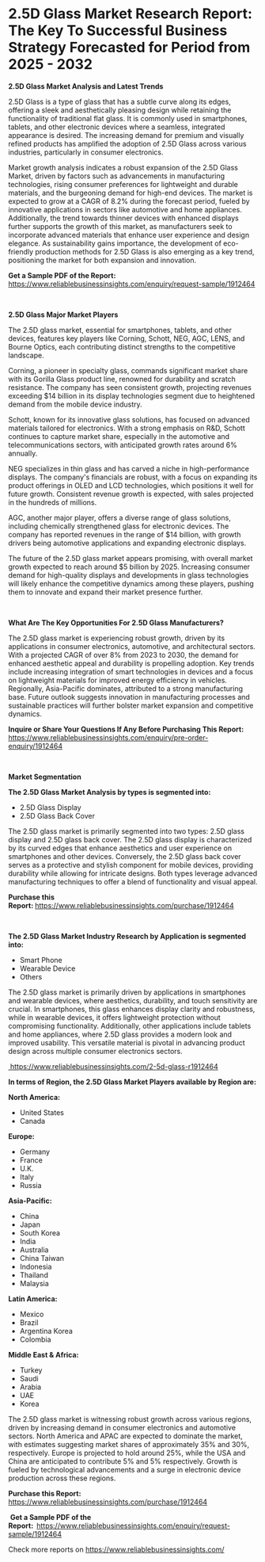 <p><h1>2.5D Glass Market Research Report: The Key To Successful Business Strategy Forecasted for Period from 2025 - 2032</h1></p><p><strong>2.5D Glass Market Analysis and Latest Trends</strong></p>
<p><p>2.5D Glass is a type of glass that has a subtle curve along its edges, offering a sleek and aesthetically pleasing design while retaining the functionality of traditional flat glass. It is commonly used in smartphones, tablets, and other electronic devices where a seamless, integrated appearance is desired. The increasing demand for premium and visually refined products has amplified the adoption of 2.5D Glass across various industries, particularly in consumer electronics.</p><p>Market growth analysis indicates a robust expansion of the 2.5D Glass Market, driven by factors such as advancements in manufacturing technologies, rising consumer preferences for lightweight and durable materials, and the burgeoning demand for high-end devices. The market is expected to grow at a CAGR of 8.2% during the forecast period, fueled by innovative applications in sectors like automotive and home appliances. Additionally, the trend towards thinner devices with enhanced displays further supports the growth of this market, as manufacturers seek to incorporate advanced materials that enhance user experience and design elegance. As sustainability gains importance, the development of eco-friendly production methods for 2.5D Glass is also emerging as a key trend, positioning the market for both expansion and innovation.</p></p>
<p><strong>Get a Sample PDF of the Report:&nbsp;</strong> <a href="https://www.reliablebusinessinsights.com/enquiry/request-sample/1912464?utm_campaign=2940&utm_medium=2&utm_source=Github&utm_content=ia&utm_term=03042025&utm_id=25d-glass">https://www.reliablebusinessinsights.com/enquiry/request-sample/1912464</a></p>
<p>&nbsp;</p>
<p><strong>2.5D Glass Major Market Players</strong></p>
<p><p>The 2.5D glass market, essential for smartphones, tablets, and other devices, features key players like Corning, Schott, NEG, AGC, LENS, and Bourne Optics, each contributing distinct strengths to the competitive landscape.</p><p>Corning, a pioneer in specialty glass, commands significant market share with its Gorilla Glass product line, renowned for durability and scratch resistance. The company has seen consistent growth, projecting revenues exceeding $14 billion in its display technologies segment due to heightened demand from the mobile device industry.</p><p>Schott, known for its innovative glass solutions, has focused on advanced materials tailored for electronics. With a strong emphasis on R&D, Schott continues to capture market share, especially in the automotive and telecommunications sectors, with anticipated growth rates around 6% annually.</p><p>NEG specializes in thin glass and has carved a niche in high-performance displays. The company's financials are robust, with a focus on expanding its product offerings in OLED and LCD technologies, which positions it well for future growth. Consistent revenue growth is expected, with sales projected in the hundreds of millions.</p><p>AGC, another major player, offers a diverse range of glass solutions, including chemically strengthened glass for electronic devices. The company has reported revenues in the range of $14 billion, with growth drivers being automotive applications and expanding electronic displays.</p><p>The future of the 2.5D glass market appears promising, with overall market growth expected to reach around $5 billion by 2025. Increasing consumer demand for high-quality displays and developments in glass technologies will likely enhance the competitive dynamics among these players, pushing them to innovate and expand their market presence further.</p></p>
<p>&nbsp;</p>
<p><strong>What Are The Key Opportunities For 2.5D Glass Manufacturers?</strong></p>
<p><p>The 2.5D glass market is experiencing robust growth, driven by its applications in consumer electronics, automotive, and architectural sectors. With a projected CAGR of over 8% from 2023 to 2030, the demand for enhanced aesthetic appeal and durability is propelling adoption. Key trends include increasing integration of smart technologies in devices and a focus on lightweight materials for improved energy efficiency in vehicles. Regionally, Asia-Pacific dominates, attributed to a strong manufacturing base. Future outlook suggests innovation in manufacturing processes and sustainable practices will further bolster market expansion and competitive dynamics.</p></p>
<p><strong>Inquire or Share Your Questions If Any Before Purchasing This Report:</strong> <a href="https://www.reliablebusinessinsights.com/enquiry/pre-order-enquiry/1912464?utm_campaign=2940&utm_medium=2&utm_source=Github&utm_content=ia&utm_term=03042025&utm_id=25d-glass">https://www.reliablebusinessinsights.com/enquiry/pre-order-enquiry/1912464</a></p>
<p>&nbsp;</p>
<p><strong>Market Segmentation</strong></p>
<p><strong>The 2.5D Glass Market Analysis by types is segmented into:</strong></p>
<p><ul><li>2.5D Glass Display</li><li>2.5D Glass Back Cover</li></ul></p>
<p><p>The 2.5D glass market is primarily segmented into two types: 2.5D glass display and 2.5D glass back cover. The 2.5D glass display is characterized by its curved edges that enhance aesthetics and user experience on smartphones and other devices. Conversely, the 2.5D glass back cover serves as a protective and stylish component for mobile devices, providing durability while allowing for intricate designs. Both types leverage advanced manufacturing techniques to offer a blend of functionality and visual appeal.</p></p>
<p><strong>Purchase this Report:&nbsp;</strong><a href="https://www.reliablebusinessinsights.com/purchase/1912464?utm_campaign=2940&utm_medium=2&utm_source=Github&utm_content=ia&utm_term=03042025&utm_id=25d-glass">https://www.reliablebusinessinsights.com/purchase/1912464</a></p>
<p>&nbsp;</p>
<p><strong>The 2.5D Glass Market Industry Research by Application is segmented into:</strong></p>
<p><ul><li>Smart Phone</li><li>Wearable Device</li><li>Others</li></ul></p>
<p><p>The 2.5D glass market is primarily driven by applications in smartphones and wearable devices, where aesthetics, durability, and touch sensitivity are crucial. In smartphones, this glass enhances display clarity and robustness, while in wearable devices, it offers lightweight protection without compromising functionality. Additionally, other applications include tablets and home appliances, where 2.5D glass provides a modern look and improved usability. This versatile material is pivotal in advancing product design across multiple consumer electronics sectors.</p></p>
<p><a href="https://www.reliablebusinessinsights.com/2-5d-glass-r1912464?utm_campaign=2940&utm_medium=2&utm_source=Github&utm_content=ia&utm_term=03042025&utm_id=25d-glass">&nbsp;https://www.reliablebusinessinsights.com/2-5d-glass-r1912464</a></p>
<p><strong>In terms of Region, the 2.5D Glass Market Players available by Region are:</strong></p>
<p>
    <p> <strong> North America: </strong>
        <ul>
            <li>United States</li>
            <li>Canada</li>
        </ul>
        </p> 
    <p> <strong> Europe: </strong>
        <ul>
            <li>Germany</li>
            <li>France</li>
            <li>U.K.</li>
            <li>Italy</li>
            <li>Russia</li>
        </ul>
        </p> 
    <p> <strong> Asia-Pacific: </strong>
        <ul>
            <li>China</li>
            <li>Japan</li>
            <li>South Korea</li>
            <li>India</li>
            <li>Australia</li>
            <li>China Taiwan</li>
            <li>Indonesia</li>
            <li>Thailand</li>
            <li>Malaysia</li>
        </ul>
        </p> 
    <p> <strong> Latin America: </strong>
        <ul>
            <li>Mexico</li>
            <li>Brazil</li>
            <li>Argentina Korea</li>
            <li>Colombia</li>
        </ul>
        </p> 
    <p> <strong> Middle East & Africa: </strong>
        <ul>
            <li>Turkey</li>
            <li>Saudi</li>
            <li>Arabia</li>
            <li>UAE</li>
            <li>Korea</li>
        </ul>
    </p>
    </p>
<p><p>The 2.5D glass market is witnessing robust growth across various regions, driven by increasing demand in consumer electronics and automotive sectors. North America and APAC are expected to dominate the market, with estimates suggesting market shares of approximately 35% and 30%, respectively. Europe is projected to hold around 25%, while the USA and China are anticipated to contribute 5% and 5% respectively. Growth is fueled by technological advancements and a surge in electronic device production across these regions.</p></p>
<p><strong>Purchase this Report: </strong><a href="https://www.reliablebusinessinsights.com/purchase/1912464?utm_campaign=2940&utm_medium=2&utm_source=Github&utm_content=ia&utm_term=03042025&utm_id=25d-glass">https://www.reliablebusinessinsights.com/purchase/1912464</a></p>
<p>&nbsp;<strong>Get a Sample PDF of the Report:&nbsp;&nbsp;</strong><a href="https://www.reliablebusinessinsights.com/enquiry/request-sample/1912464?utm_campaign=2940&utm_medium=2&utm_source=Github&utm_content=ia&utm_term=03042025&utm_id=25d-glass">https://www.reliablebusinessinsights.com/enquiry/request-sample/1912464</a></p>
<p><strong></strong></p>
<p>Check more reports on <a href="https://www.reliablebusinessinsights.com/?utm_campaign=2940&utm_medium=2&utm_source=Github&utm_content=ia&utm_term=03042025&utm_id=25d-glass">https://www.reliablebusinessinsights.com/</a></p>